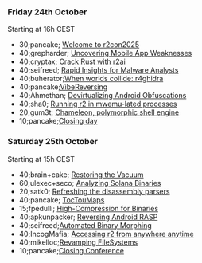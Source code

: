 ### Friday 24th October

Starting at 16h CEST

* 30;pancake; <a href="#welcome">Welcome to r2con2025</a>
* 40;grepharder; <a href="#mobile">Uncovering Mobile App Weaknesses</a>
* 40;cryptax; <a href="#rust">Crack Rust with r2ai</a>
* 40;seifreed; <a href="#inspect">Rapid Insights for Malware Analysts</a>
* 40;buherator;<a href="#r4ghidra">When worlds collide: r4ghidra</a>
* 40;pancake;<a href="#vibe">VibeReversing</a>
* 40;Ahmethan; <a href="#devirt">Devirtualizing Android Obfuscations</a>
* 40;sha0; <a href="#mwemu">Running r2 in mwemu-lated processes</a>
* 20;gum3t; <a href="#chameleon">Chameleon, polymorphic shell engine</a>
* 10;pancake;<a href="#close0">Closing day</a>

### Saturday 25th October

Starting at 15h CEST

* 40;brain+cake; <a href="#vacuum">Restoring the Vacuum</a>
* 60;ulexec+seco; <a href="#solana">Analyzing Solana Binaries</a>
* 20;satk0; <a href="#parse">Refreshing the disassembly parsers</a>
* 40;pancake; <a href="#toctou">TocTouMaps</a>
* 15;fpedulli; <a href="#comp">High-Compression for Binaries</a>
* 40;apkunpacker; <a href="#rasp">Reversing Android RASP</a>
* 40;seifreed;<a href="#morph">Automated Binary Morphing</a>
* 40;IncogMafia; <a href="#r2web">Accessing r2 from anywhere anytime</a>
* 40;mikelloc;<a href="#rfs">Revamping FileSystems</a>
* 10;pancake;<a href="#close2">Closing Conference</a>

